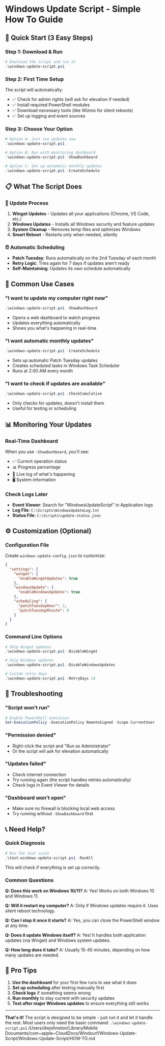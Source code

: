 # Windows Update Script - Simple How To Guide

## 🚀 Quick Start (3 Easy Steps)

### Step 1: Download & Run
```powershell
# Download the script and run it
.\windows-update-script.ps1
```

### Step 2: First Time Setup
The script will automatically:
- ✅ Check for admin rights (will ask for elevation if needed)
- ✅ Install required PowerShell modules
- ✅ Download necessary tools (like Wizmo for silent reboots)
- ✅ Set up logging and event sources

### Step 3: Choose Your Option
```powershell
# Option A: Just run updates now
.\windows-update-script.ps1

# Option B: Run with monitoring dashboard
.\windows-update-script.ps1 -ShowDashboard

# Option C: Set up automatic monthly updates
.\windows-update-script.ps1 -CreateSchedule
```

## 📋 What The Script Does

### 🔄 Update Process
1. **Winget Updates** - Updates all your applications (Chrome, VS Code, etc.)
2. **Windows Updates** - Installs all Windows security and feature updates
3. **System Cleanup** - Removes temp files and optimizes Windows
4. **Smart Reboot** - Restarts only when needed, silently

### ⏰ Automatic Scheduling
- **Patch Tuesday**: Runs automatically on the 2nd Tuesday of each month
- **Retry Logic**: Tries again for 7 days if updates aren't ready
- **Self-Maintaining**: Updates its own schedule automatically

## 🎯 Common Use Cases

### "I want to update my computer right now"
```powershell
.\windows-update-script.ps1 -ShowDashboard
```
- Opens a web dashboard to watch progress
- Updates everything automatically
- Shows you what's happening in real-time

### "I want automatic monthly updates"
```powershell
.\windows-update-script.ps1 -CreateSchedule
```
- Sets up automatic Patch Tuesday updates
- Creates scheduled tasks in Windows Task Scheduler
- Runs at 2:00 AM every month

### "I want to check if updates are available"
```powershell
.\windows-update-script.ps1 -CheckCumulative
```
- Only checks for updates, doesn't install them
- Useful for testing or scheduling

## 📊 Monitoring Your Updates

### Real-Time Dashboard
When you use `-ShowDashboard`, you'll see:
- ✅ Current operation status
- 📊 Progress percentage
- 📝 Live log of what's happening
- 🖥️ System information

### Check Logs Later
- **Event Viewer**: Search for "WindowsUpdateScript" in Application logs
- **Log File**: `C:\Scripts\WindowsUpdateLog.txt`
- **Status File**: `C:\Scripts\update-status.json`

## ⚙️ Customization (Optional)

### Configuration File
Create `windows-update-config.json` to customize:

```json
{
  "settings": {
    "winget": {
      "enableWingetUpdates": true
    },
    "windowsUpdate": {
      "enableWindowsUpdates": true
    },
    "scheduling": {
      "patchTuesdayHour": 2,
      "patchTuesdayMinute": 0
    }
  }
}
```

### Command Line Options
```powershell
# Skip Winget updates
.\windows-update-script.ps1 -DisableWinget

# Skip Windows updates
.\windows-update-script.ps1 -DisableWindowsUpdates

# Custom retry days
.\windows-update-script.ps1 -RetryDays 14
```

## 🔧 Troubleshooting

### "Script won't run"
```powershell
# Enable PowerShell execution
Set-ExecutionPolicy -ExecutionPolicy RemoteSigned -Scope CurrentUser
```

### "Permission denied"
- Right-click the script and "Run as Administrator"
- Or the script will ask for elevation automatically

### "Updates failed"
- Check internet connection
- Try running again (the script handles retries automatically)
- Check logs in Event Viewer for details

### "Dashboard won't open"
- Make sure no firewall is blocking local web access
- Try running without `-ShowDashboard` first

## 📞 Need Help?

### Quick Diagnosis
```powershell
# Run the test suite
.\test-windows-update-script.ps1 -RunAll
```
This will check if everything is set up correctly.

### Common Questions

**Q: Does this work on Windows 10/11?**
A: Yes! Works on both Windows 10 and Windows 11.

**Q: Will it restart my computer?**
A: Only if Windows updates require it. Uses silent reboot technology.

**Q: Can I stop it once it starts?**
A: Yes, you can close the PowerShell window at any time.

**Q: Does it update Windows itself?**
A: Yes! It handles both application updates (via Winget) and Windows system updates.

**Q: How long does it take?**
A: Usually 15-45 minutes, depending on how many updates are needed.

## 🎯 Pro Tips

1. **Use the dashboard** for your first few runs to see what it does
2. **Set up scheduling** after testing manually first
3. **Check logs** if something seems wrong
4. **Run monthly** to stay current with security updates
5. **Test after major Windows updates** to ensure everything still works

---

**That's it!** The script is designed to be simple - just run it and let it handle the rest. Most users only need the basic command: `.\windows-update-script.ps1`</content>
<parameter name="filePath">/Users/dwjohnston/Library/Mobile Documents/com~apple~CloudDocs/Windsurf/Windows-Update-Script/Windows-Update-Script/HOW-TO.md
